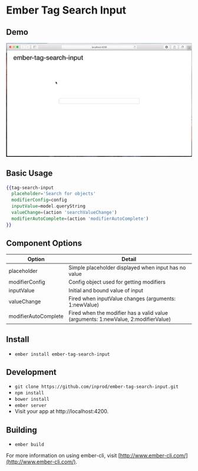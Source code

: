 # Ember Tag Search Input

## Demo

![ember-tag-search-input](ember-tag-search-input-demo.gif)

## Basic Usage

```hbs
{{tag-search-input
  placeholder='Search for objects'
  modifierConfig=config
  inputValue=model.queryString
  valueChange=(action 'searchValueChange')
  modifierAutoComplete=(action 'modifierAutoComplete')
}}
```

## Component Options

Option                 | Detail
-----------------------|----------------------
placeholder            | Simple placeholder displayed when input has no value
modifierConfig         | Config object used for getting modifiers
inputValue             | Initial and bound value of input
valueChange            | Fired when inputValue changes (arguments: 1:newValue)
modifierAutoComplete   | Fired when the modifier has a valid value (arguments: 1:newValue, 2:modifierValue)

## Install

* `ember install ember-tag-search-input`

## Development

* `git clone https://github.com/inprod/ember-tag-search-input.git`
* `npm install`
* `bower install`
* `ember server`
* Visit your app at http://localhost:4200.

## Building

* `ember build`

For more information on using ember-cli, visit [http://www.ember-cli.com/](http://www.ember-cli.com/).
